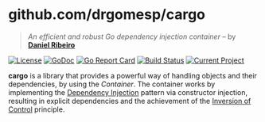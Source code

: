 # github.com/drgomesp/cargo

> *An efficient and robust Go dependency injection container* – by **[Daniel Ribeiro](https://github.com/drgomesp)**

[![License](https://img.shields.io/badge/liecense-MIT-blue.svg)](https://opensource.org/licenses/MIT) [![GoDoc](https://godoc.org/github.com/drgomesp/cargo?status.svg)](https://godoc.org/github.com/drgomesp/cargo) 
 [![Go Report Card](https://goreportcard.com/badge/github.com/drgomesp/cargo)](https://goreportcard.com/report/github.com/drgomesp/cargo) [![Build Status](https://travis-ci.org/drgomesp/cargo.svg?branch=master)](https://travis-ci.org/drgomesp/cargo) [![Current Project](https://img.shields.io/badge/current%20project-1.0.0-ff69cc.svg)](https://github.com/drgomesp/cargo/projects/1)

 **cargo** is a library that provides a powerful way of handling objects and 
 their dependencies, by using the *Container*. The container works
 by implementing the [Dependency Injection](https://en.wikipedia.org/wiki/Dependency_injection) 
 pattern via constructor injection, resulting in explicit dependencies and the achievement 
 of the [Inversion of Control](https://en.wikipedia.org/wiki/Inversion_of_control) principle.



